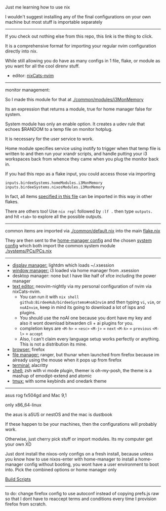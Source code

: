 Just me learning how to use nix

I wouldn't suggest installing any of the final configurations on your own machine but most stuff is importable separately

---

If you check out nothing else from this repo, this link is the thing to click.

It is a comprehensive format for importing your regular nvim configuration directly into nix.

While still allowing you do have as many configs in 1 file, flake, or module as you want for all the cool direnv stuff.

- editor: [nixCats-nvim](https://github.com/BirdeeHub/nixCats-nvim)

---

monitor management:

  So I made this module for that at [./common/modules/i3MonMemory](./common/modules/i3MonMemory)

  Its an expression that returns a module, true for home manager false for system.

  System module has only an enable option.
  It creates a udev rule that echoes $RANDOM to a temp file on monitor hotplug.

  It is necessary for the user service to work.

  Home module specifies service using inotify to trigger when that temp file is written to and then run your xrandr scripts, and handle putting your i3 workspaces back from whence they came when you plug the monitor back in.

  If you had this repo as a flake input, you could access those via importing

    inputs.birdeeSystems.homeModules.i3MonMemory
    inputs.birdeeSystems.nixosModules.i3MonMemory

  In fact, all items [specified in this file](./common/modules/default.nix) can be imported in this way in other flakes.

  There are others too!
  Use `nix repl` followed by `:lf .` then type `outputs.` and hit `<tab>` to explore all the possible outputs.

---

common items are imported via [./common/default.nix](./common/default.nix) into the main [flake.nix](./flake.nix)

They are then sent to the [home-manager config](./homes/birdee.nix) and the chosen [system](./systems/PCs/aSUS/default.nix) [config](./systems/PCs/dustbook/default.nix) which both import the common system module [./systems/PCs/PCs.nix](./systems/PCs/PCs.nix)

---

- [display manager:](./common/modules/lightdm/default.nix) lightdm which loads ~/.xsession
- [window manager:](./common/modules/i3/default.nix) i3 loaded via home manager from .xsession
- desktop manager: none but I have like half of xfce including the power manager
- [text editor:](./common/birdeevim) neovim-nightly via my personal configuration of nvim via nixCats-nvim.
  - You can run it with `nix shell github:BirdeeHub/birdeeSystems#noAInvim` and then typing `vi`, `vim`, or `noAInvim`, keep in mind its going to download a lot of lsps and plugins.
  - You should use the noAI one because you dont have my key and also it wont download bitwarden cli + ai plugins for you.
  - completion keys are `<M-h>` = `<esc>` `<M-j>` = `next` `<M-k>` = `previous` `<M-l>` = `accept`
  - Also, I can't claim every language setup works perfectly or anything. This is not a distribution its mine.
- [browser:](./common/modules/firefox) firefox
- [file manager:](./common/modules/ranger/default.nix) ranger, but thunar when launched from firefox because im already using the mouse when it pops up from firefox
- [terminal:](./common/modules/alacritty/default.nix) alacritty
- [shell:](./common/modules/shell/home/zsh.nix) zsh with vi mode plugin, themer is oh-my-posh, the theme is a mashup of emodipt-extend and atomic
- [tmux:](./common/overlays/tmux) with some keybinds and onedark theme

---

asus rog fx504gd and Mac 9,1

only x86_64-linux

the asus is aSUS or nestOS and the mac is dustbook

If these happen to be your machines, then the configurations will probably work.

Otherwise, just cherry pick stuff or import modules. Its my computer get your own XD

Just dont install the nixos-only configs on a fresh install, because unless you know how to use nixos-enter
with home-manager to install a home-manager config without booting, you wont have a user environment to boot into.
Pick the combined options or home manager only

[Build Scripts](./scripts)

---

to do: change firefox config to use autoconf instead of copying prefs.js raw so that I dont have to reaccept terms and conditions every time I provision firefox from scratch.
